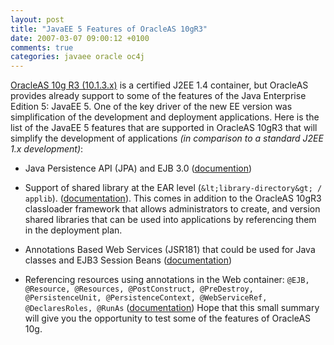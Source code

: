 ```yaml
---
layout: post
title: "JavaEE 5 Features of OracleAS 10gR3"
date: 2007-03-07 09:00:12 +0100
comments: true
categories: javaee oracle oc4j
---
```

[OracleAS 10g R3 (10.1.3.x)](http://otn.oracle.com/products/oc4j) is a certified J2EE 1.4 container, but OracleAS provides already support to some of the features of the Java Enterprise Edition 5: JavaEE 5. One of the key driver of the new EE version was simplification of the development and deployment applications. Here is the list of the JavaEE 5 features that are supported in OracleAS 10gR3 that will simplify the development of applications *(in comparison to a standard J2EE 1.x development)*:

*   Java Persistence API (JPA) and EJB 3.0 ([documention](http://download-uk.oracle.com/docs/cd/B32110_01/web.1013/b28221/toc.htm))

*   Support of shared library at the EAR level (`&lt;library-directory&gt; / applib`). ([documentation](http://download.oracle.com/docs/cd/B31017_01/web.1013/b28952/classload.htm#BABGAABD)). This comes in addition to the OracleAS 10gR3 classloader framework that allows administrators to create, and version shared libraries that can be used into applications by referencing them in the deployment plan.

*   Annotations Based Web Services (JSR181)  that could be used for Java classes and EJB3 Session Beans ([documentation](http://download.oracle.com/docs/cd/B32110_01/web.1013/b28974/devannotation.htm#CHDFJBEH))

*   Referencing resources using annotations in the Web container: `@EJB, @Resource, @Resources, @PostConstruct, @PreDestroy, @PersistenceUnit, @PersistenceContext, @WebServiceRef, @DeclaresRoles, @RunAs`  ([documentation](http://download.oracle.com/docs/cd/B32110_01/web.1013/b28959/annotations.htm#sthref248))
Hope that this small summary will give you the opportunity to test some of the features of OracleAS 10g.
